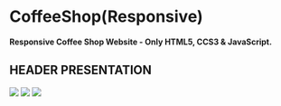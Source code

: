 # CoffeeShop(Responsive)

**Responsive Coffee Shop Website - Only HTML5, CCS3 &amp; JavaScript.**



## HEADER PRESENTATION

<img src="https://i.postimg.cc/g0vR8FXC/header1.jpg"></img>
<img src="https://i.postimg.cc/CL5fxfFn/header2.jpg"></img>
<img src="https://i.postimg.cc/25Q1KQxM/header3.jpg"></img>
